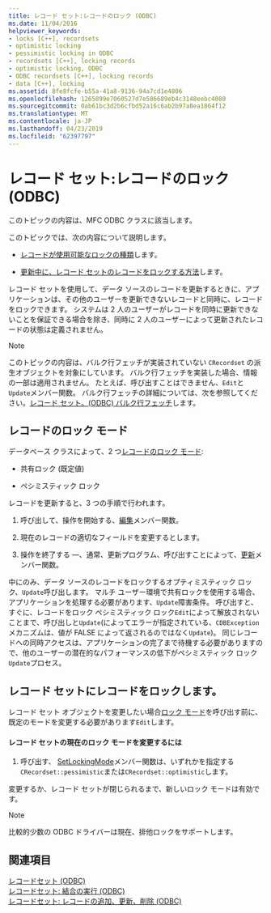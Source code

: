 ```yaml
---
title: レコード セット:レコードのロック (ODBC)
ms.date: 11/04/2016
helpviewer_keywords:
- locks [C++], recordsets
- optimistic locking
- pessimistic locking in ODBC
- recordsets [C++], locking records
- optimistic locking, ODBC
- ODBC recordsets [C++], locking records
- data [C++], locking
ms.assetid: 8fe8fcfe-b55a-41a8-9136-94a7cd1e4806
ms.openlocfilehash: 1265899e7060527d7e586689eb4c3148eebc4080
ms.sourcegitcommit: 0ab61bc3d2b6cfbd52a16c6ab2b97a8ea1864f12
ms.translationtype: MT
ms.contentlocale: ja-JP
ms.lasthandoff: 04/23/2019
ms.locfileid: "62397797"
---
```

# <a name="recordset-locking-records-odbc"></a>レコード セット:レコードのロック (ODBC)

このトピックの内容は、MFC ODBC クラスに該当します。

このトピックでは、次の内容について説明します。

- [レコードが使用可能なロックの種類](#_core_record.2d.locking_modes)します。

- [更新中に、レコード セットのレコードをロックする方法](#_core_locking_records_in_your_recordset)します。

レコード セットを使用して、データ ソースのレコードを更新するときに、アプリケーションは、その他のユーザーを更新できないレコードと同時に、レコードをロックできます。 システムは 2 人のユーザーがレコードを同時に更新できないことを保証できる場合を除き、同時に 2 人のユーザーによって更新されたレコードの状態は定義されません。

> [!NOTE]
>  このトピックの内容は、バルク行フェッチが実装されていない `CRecordset` の派生オブジェクトを対象にしています。 バルク行フェッチを実装した場合、情報の一部は適用されません。 たとえば、呼び出すことはできません、`Edit`と`Update`メンバー関数。 バルク行フェッチの詳細については、次を参照してください。[レコード セット。(ODBC) バルク行フェッチ](../../data/odbc/recordset-fetching-records-in-bulk-odbc.md)します。

##  <a name="_core_record.2d.locking_modes"></a> レコードのロック モード

データベース クラスによって、2 つ[レコードのロック モード](../../mfc/reference/crecordset-class.md#setlockingmode):

- 共有ロック (既定値)

- ペシミスティック ロック

レコードを更新すると、3 つの手順で行われます。

1. 呼び出して、操作を開始する、[編集](../../mfc/reference/crecordset-class.md#edit)メンバー関数。

1. 現在のレコードの適切なフィールドを変更するとします。

1. 操作を終了する —、通常、更新プログラム、呼び出すことによって、[更新](../../mfc/reference/crecordset-class.md#update)メンバー関数。

中にのみ、データ ソースのレコードをロックするオプティミスティック ロック、`Update`呼び出します。 マルチ ユーザー環境で共有ロックを使用する場合、アプリケーションを処理する必要があります、`Update`障害条件。 呼び出すと、すぐに、レコードをロック ペシミスティック ロック`Edit`によって解放されないことまで、呼び出しと`Update`(によってエラーが指定されている、`CDBException`メカニズムは、値が FALSE によって返されるのではなく`Update`)。 同じレコードへの同時アクセスは、アプリケーションの完了まで待機する必要がありますので、他のユーザーの潜在的なパフォーマンスの低下がペシミスティック ロック`Update`プロセス。

##  <a name="_core_locking_records_in_your_recordset"></a> レコード セットにレコードをロックします。

レコード セット オブジェクトを変更したい場合[ロック モード](#_core_record.2d.locking_modes)を呼び出す前に、既定のモードを変更する必要があります`Edit`します。

#### <a name="to-change-the-current-locking-mode-for-your-recordset"></a>レコード セットの現在のロック モードを変更するには

1. 呼び出す、 [SetLockingMode](../../mfc/reference/crecordset-class.md#setlockingmode)メンバー関数は、いずれかを指定する`CRecordset::pessimistic`または`CRecordset::optimistic`します。

変更するか、レコード セットが閉じられるまで、新しいロック モードは有効です。

> [!NOTE]
>  比較的少数の ODBC ドライバーは現在、排他ロックをサポートします。

## <a name="see-also"></a>関連項目

[レコードセット (ODBC)](../../data/odbc/recordset-odbc.md)<br/>
[レコードセット: 結合の実行 (ODBC)](../../data/odbc/recordset-performing-a-join-odbc.md)<br/>
[レコードセット: レコードの追加、更新、削除 (ODBC)](../../data/odbc/recordset-adding-updating-and-deleting-records-odbc.md)